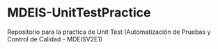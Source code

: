# MDEIS-UnitTestPractice
Repositorio para la practica de Unit Test (Automatización de Pruebas y Control de Calidad - MDEISV2E1)

